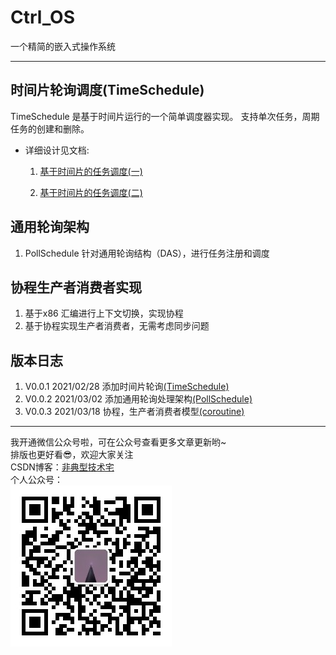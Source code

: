 # Ctrl_OS
一个精简的嵌入式操作系统

---
## 时间片轮询调度(TimeSchedule)
TimeSchedule 是基于时间片运行的一个简单调度器实现。
支持单次任务，周期任务的创建和删除。

* 详细设计见文档:
  1. [基于时间片的任务调度(一)](./doc/基于时间片的任务调度(一).md)

  2. [基于时间片的任务调度(二)](./doc/基于时间片的任务调度(二).md)

## 通用轮询架构
1. PollSchedule 针对通用轮询结构（DAS），进行任务注册和调度

## 协程生产者消费者实现
1. 基于x86 汇编进行上下文切换，实现协程
2. 基于协程实现生产者消费者，无需考虑同步问题

## 版本日志
1.  V0.0.1 2021/02/28
    添加时间片轮询[(TimeSchedule)]()
2.  V0.0.2 2021/03/02
    添加通用轮询处理架构[(PollSchedule)](./PollSchedlue/main.c)
2.  V0.0.3 2021/03/18
    协程，生产者消费者模型[(coroutine)](./coroutine/main.c)

---
我开通微信公众号啦，可在公众号查看更多文章更新哟~  
排版也更好看😎，欢迎大家关注  
CSDN博客：[非典型技术宅](https://blog.csdn.net/mirco_mcu)  
个人公众号：  
![非典型技术宅](./doc/picture/非典型技术宅.png)